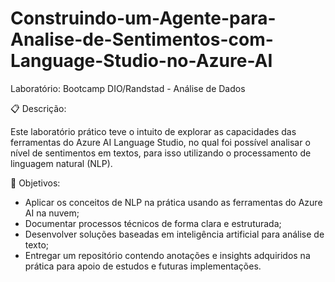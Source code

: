 # Construindo-um-Agente-para-Analise-de-Sentimentos-com-Language-Studio-no-Azure-AI
Laboratório: Bootcamp DIO/Randstad - Análise de Dados

📋 Descrição:

Este laboratório prático teve o intuito de explorar as capacidades das ferramentas do Azure AI Language Studio, no qual foi possível analisar o nível de sentimentos em textos, para isso utilizando o processamento de linguagem natural (NLP).

🎯 Objetivos:
 - Aplicar os conceitos de NLP na prática usando as ferramentas do Azure AI na nuvem;
 - Documentar processos técnicos de forma clara e estruturada;
 - Desenvolver soluções baseadas em inteligência artificial para análise de texto;
 - Entregar um repositório contendo anotações e insights adquiridos na prática para apoio de estudos e futuras implementações. 

